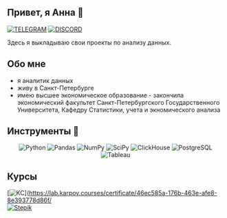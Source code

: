 ## Привет, я Анна 👋

[![TELEGRAM](https://img.shields.io/badge/TELEGRAM-0b0038??style=flat-square&logo=telegram)](https://t.me/anna567439)
[![DISCORD](https://img.shields.io/badge/DISCORD-0b0038??style=flat-square&logo=DISCORD)](https://discordapp.com/users/annakraeva/anna_krupko)

Здесь я выкладываю свои проекты по анализу данных.

</div>

## Обо мне
+ я аналитик данных
+ живу в Санкт-Петербурге
+ имею высшее экономическое образование - закончила экономический факультет Санкт-Петербургского Государственного Университета, Кафедру Статистики, учета и экномического анализа

## Инструменты 🔧

<div align="center">

![Python](https://img.shields.io/badge/-Python-FFE4E1?style=for-the-badge&logo=python&logoColor=9370DB)
![Pandas](https://img.shields.io/badge/pandas-FFE4E1?style=for-the-badge&logo=pandas&logoColor=9370DB)
![NumPy](https://img.shields.io/badge/numpy-FFE4E1?style=for-the-badge&logo=numpy&logoColor=9370DB)
![SciPy](https://img.shields.io/badge/SciPy-FFE4E1?style=for-the-badge&logo=scipy&logoColor=9370DB)
![ClickHouse](https://img.shields.io/badge/-ClickHouse-FFE4E1?style=for-the-badge&logo=Clickhouse&logoColor=9370DB)
![PostgreSQL](https://img.shields.io/badge/-PostgreSQL-FFE4E1?style=for-the-badge&logo=PostgreSQL&logoColor=9370DB)
![Tableau](https://img.shields.io/badge/-Tableau-FFE4E1?style=for-the-badge&logo=Tableau&logoColor=9370DB)

</div>

## Курсы

[![KC](https://img.shields.io/badge/Karpov.courses-Аналитик_данных-red)](https://lab.karpov.courses/certificate/46ec585a-176b-463e-afe8-8e393778d86f/<br>
[![Stepik](https://img.shields.io/badge/Stepik-Основы_статистики-blue)](https://stepik.org/cert/2158832)

</div>




<!--
**akrupko/akrupko** is a ✨ _special_ ✨ repository because its `README.md` (this file) appears on your GitHub profile.

Here are some ideas to get you started:

- 🔭 I’m currently working on ...
- 🌱 I’m currently learning ...
- 👯 I’m looking to collaborate on ...
- 🤔 I’m looking for help with ...
- 💬 Ask me about ...
- 📫 How to reach me: ...
- 😄 Pronouns: ...
- ⚡ Fun fact: ...
-->

